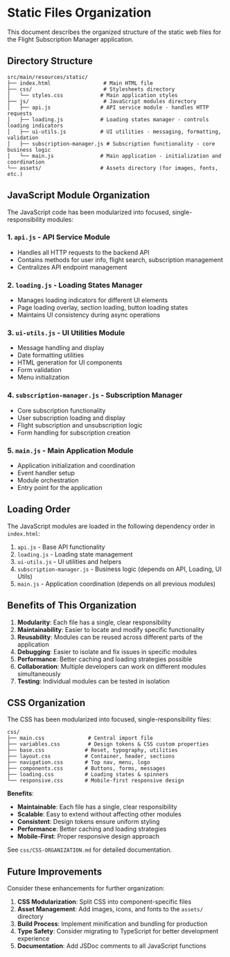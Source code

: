 # Static Files Organization

This document describes the organized structure of the static web files for the Flight Subscription Manager application.

## Directory Structure

```
src/main/resources/static/
├── index.html                 # Main HTML file
├── css/                       # Stylesheets directory
│   └── styles.css            # Main application styles
├── js/                        # JavaScript modules directory
│   ├── api.js                # API service module - handles HTTP requests
│   ├── loading.js            # Loading states manager - controls loading indicators  
│   ├── ui-utils.js           # UI utilities - messaging, formatting, validation
│   ├── subscription-manager.js # Subscription functionality - core business logic
│   └── main.js               # Main application - initialization and coordination
└── assets/                   # Assets directory (for images, fonts, etc.)
```

## JavaScript Module Organization

The JavaScript code has been modularized into focused, single-responsibility modules:

### 1. `api.js` - API Service Module
- Handles all HTTP requests to the backend API
- Contains methods for user info, flight search, subscription management
- Centralizes API endpoint management

### 2. `loading.js` - Loading States Manager  
- Manages loading indicators for different UI elements
- Page loading overlay, section loading, button loading states
- Maintains UI consistency during async operations

### 3. `ui-utils.js` - UI Utilities Module
- Message handling and display
- Date formatting utilities
- HTML generation for UI components
- Form validation
- Menu initialization

### 4. `subscription-manager.js` - Subscription Manager
- Core subscription functionality
- User subscription loading and display
- Flight subscription and unsubscription logic
- Form handling for subscription creation

### 5. `main.js` - Main Application Module
- Application initialization and coordination
- Event handler setup
- Module orchestration
- Entry point for the application

## Loading Order

The JavaScript modules are loaded in the following dependency order in `index.html`:

1. `api.js` - Base API functionality
2. `loading.js` - Loading state management
3. `ui-utils.js` - UI utilities and helpers
4. `subscription-manager.js` - Business logic (depends on API, Loading, UI Utils)
5. `main.js` - Application coordination (depends on all previous modules)

## Benefits of This Organization

1. **Modularity**: Each file has a single, clear responsibility
2. **Maintainability**: Easier to locate and modify specific functionality
3. **Reusability**: Modules can be reused across different parts of the application
4. **Debugging**: Easier to isolate and fix issues in specific modules
5. **Performance**: Better caching and loading strategies possible
6. **Collaboration**: Multiple developers can work on different modules simultaneously
7. **Testing**: Individual modules can be tested in isolation

## CSS Organization

The CSS has been modularized into focused, single-responsibility files:

```
css/
├── main.css              # Central import file
├── variables.css         # Design tokens & CSS custom properties
├── base.css             # Reset, typography, utilities
├── layout.css           # Container, header, sections
├── navigation.css       # Top nav, menu, logo
├── components.css       # Buttons, forms, messages
├── loading.css          # Loading states & spinners
└── responsive.css       # Mobile-first responsive design
```

**Benefits**:
- **Maintainable**: Each file has a single, clear responsibility
- **Scalable**: Easy to extend without affecting other modules
- **Consistent**: Design tokens ensure uniform styling
- **Performance**: Better caching and loading strategies
- **Mobile-First**: Proper responsive design approach

See `css/CSS-ORGANIZATION.md` for detailed documentation.

## Future Improvements

Consider these enhancements for further organization:

1. **CSS Modularization**: Split CSS into component-specific files
2. **Asset Management**: Add images, icons, and fonts to the `assets/` directory
3. **Build Process**: Implement minification and bundling for production
4. **Type Safety**: Consider migrating to TypeScript for better development experience
5. **Documentation**: Add JSDoc comments to all JavaScript functions